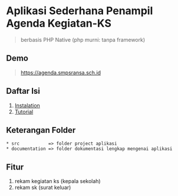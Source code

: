 # Aplikasi Sederhana Penampil Agenda Kegiatan-KS
> berbasis PHP Native (php murni: tanpa framework)

## Demo
> https://agenda.smpsransa.sch.id

## Daftar Isi
1. [Instalation](documentation/installation/README.md)
2. [Tutorial](documentation/tutorial/README.md)


## Keterangan Folder
```
* src           => folder project aplikasi
* documentation => folder dokumentasi lengkap mengenai aplikasi
```

## Fitur
1. rekam kegiatan ks (kepala sekolah)
2. rekam sk (surat keluar)
